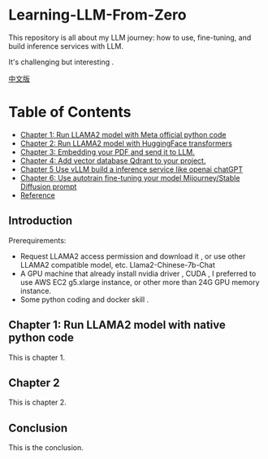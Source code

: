 # Learning-LLM-From-Zero
This repository is all about my LLM journey: how to use, fine-tuning, and build inference services with LLM.

It's challenging but interesting .

[中文版](./README.zh_CN.md)

# Table of Contents

- [Chapter 1:  Run LLAMA2 model  with Meta official python code](./en_US/chapter1.md)
- [Chapter 2: Run LLAMA2 model with HuggingFace transformers](./en_US/chapter2.md)
- [Chapter 3:  Embedding your PDF and send it to LLM.](./en_US/chapter-3.md)
- [Chapter 4:  Add vector database Qdrant to your project.](#chapter-4)
- [Chapter 5  Use vLLM build a inference service like openai chatGPT](#chapter-4)
- [Chapter 6:  Use autotrain fine-tuning your model Mijourney/Stable Diffusion prompt](#chapter-4)
- [Reference](#Reference)

## Introduction

Prerequirements:

* Request LLAMA2 access permission and download it , or use other LLAMA2 compatible model, etc. Llama2-Chinese-7b-Chat
* A GPU machine that already install nvidia driver , CUDA ,  I preferred to use AWS EC2 g5.xlarge instance, or other more than 24G GPU memory instance.
* Some python coding and docker skill .



## Chapter 1: Run LLAMA2 model with native python code

This is chapter 1.

## Chapter 2

This is chapter 2.

## Conclusion

This is the conclusion.
